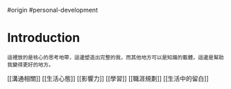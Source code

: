 #origin #personal-development 

# Introduction
	這裡放的是核心的思考地帶，這邊塑造出完整的我，而其他地方可以是知識的載體，這邊是幫助我變得更好的地方。

[[溝通相關]]
[[生活心態]]
[[影響力]]
[[學習]]
[[職涯規劃]]
[[生活中的留白]]